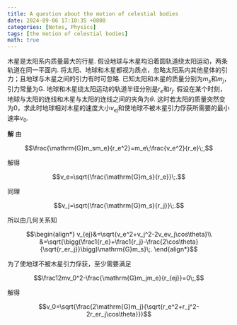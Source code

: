 ```yaml
---
title: A question about the motion of celestial bodies
date: 2024-09-06 17:10:35 +0800
categories: [Notes, Physics]
tags: [the motion of celestial bodies]
math: true
---
```



木星是太阳系内质量最大的行星. 假设地球与木星均沿着圆轨道绕太阳运动，两条轨道在同一平面内. 将太阳、地球和木星都视为质点，忽略太阳系内其他星体的引力；且地球与木星之间的引力有时可忽略. 已知太阳和木星的质量分别为$m_s$和$m_j$，引力常量为$\mathrm{G}$. 地球和木星绕太阳运动的轨道半径分别是$r_e$和$r_j$. 假设在某个时刻，地球与太阳的连线和木星与太阳的连线之间的夹角为$\theta$. 这时若太阳的质量突然变为0，求此时地球相对木星的速度大小$v_{ej}$和使地球不被木星引力俘获所需要的最小速率$v_0$.

**解**
由


$$\frac{\mathrm{G}m_sm_e}{r_e^2}=m_e\;\frac{v_e^2}{r_e}\;,$$


解得


$$v_e=\sqrt{\frac{\mathrm{G}m_s}{r_e}}\;.$$


同理


$$v_j=\sqrt{\frac{\mathrm{G}m_s}{r_j}}\;.$$


所以由几何关系知


$$\begin{align*}
    v_{ej}&=\sqrt{v_e^2+v_j^2-2v_ev_j\cos\theta}\\
    &=\sqrt{\bigg(\frac1{r_e}+\frac1{r_j}-\frac{2\cos\theta}{\sqrt{r_er_j}}\bigg)\mathrm{G}m_s}\;.
\end{align*}$$


为了使地球不被木星引力俘获，至少需要满足


$$\frac12mv_0^2-\frac{\mathrm{G}m_jm_e}{r_{ej}}=0\;,$$


解得


$$v_0=\sqrt{\frac{2\mathrm{G}m_j}{\sqrt{r_e^2+r_j^2-2r_er_j\cos\theta}}}$$



